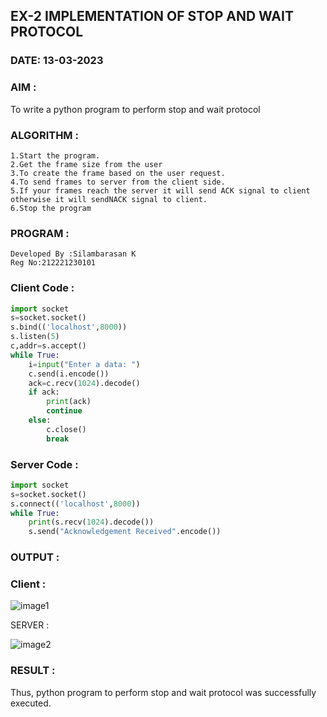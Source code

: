 ## EX-2 IMPLEMENTATION OF STOP AND WAIT PROTOCOL
### DATE: 13-03-2023

### AIM :

To write a python program to perform stop and wait protocol

### ALGORITHM :
```
1.Start the program.
2.Get the frame size from the user
3.To create the frame based on the user request.
4.To send frames to server from the client side.
5.If your frames reach the server it will send ACK signal to client otherwise it will sendNACK signal to client.
6.Stop the program
```
### PROGRAM :
```
Developed By :Silambarasan K
Reg No:212221230101
```
### Client Code : 
```python
import socket
s=socket.socket()
s.bind(('localhost',8000))
s.listen(5)
c,addr=s.accept()
while True:
    i=input("Enter a data: ")
    c.send(i.encode())
    ack=c.recv(1024).decode()
    if ack:
        print(ack)
        continue
    else:
        c.close()
        break
```
###  Server Code :
```python
import socket
s=socket.socket()
s.connect(('localhost',8000))
while True:
    print(s.recv(1024).decode())
    s.send("Acknowledgement Received".encode())
 ```
### OUTPUT :

### Client :

![image1](https://user-images.githubusercontent.com/122860624/242971778-e3c99880-ad63-4b2b-afb0-d141e5a01ef5.png)

SERVER :

![image2](https://user-images.githubusercontent.com/122860624/242972027-c0713089-f946-4c8f-ab26-a990b4689712.png)

### RESULT :

Thus, python program to perform stop and wait protocol was successfully executed.
